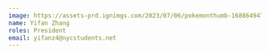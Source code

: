 ```yaml
---
image: https://assets-prd.ignimgs.com/2023/07/06/pokemonthumb-1688649472851.jpg
name: Yifan Zhang
roles: President
email: yifanz4@nycstudents.net
---
```

